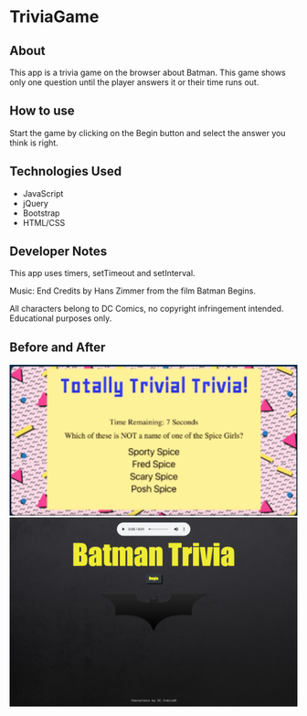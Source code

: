 # TriviaGame

## About
This app is a trivia game on the browser about Batman. This game shows only one question until the player answers it or their time runs out. 

## How to use
Start the game by clicking on the Begin button and select the answer you think is right. 

## Technologies Used
* JavaScript
* jQuery
* Bootstrap
* HTML/CSS

## Developer Notes
This app uses timers, setTimeout and setInterval.

Music: End Credits by Hans Zimmer from the film Batman Begins.

All characters belong to DC Comics, no copyright infringement intended. 
Educational purposes only.

## Before and After
![](Before.png)
![](After.png)